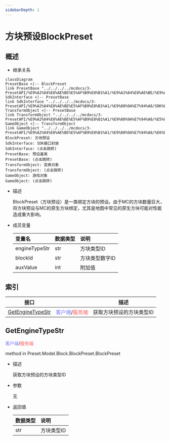 ```yaml
---
sidebarDepth: 1
---
```

# 方块预设BlockPreset



## 概述

- 继承关系

```mermaid
classDiagram
PresetBase <|-- BlockPreset
link PresetBase "../../../../mcdocs/3-PresetAPI/%E9%A2%84%E8%AE%BE%E5%AF%B9%E8%B1%A1/%E9%A2%84%E8%AE%BE/%E9%A2%84%E8%AE%BE%E5%9F%BA%E7%B1%BBPresetBase.html"
SdkInterface <|-- PresetBase
link SdkInterface "../../../../mcdocs/3-PresetAPI/%E9%A2%84%E8%AE%BE%E5%AF%B9%E8%B1%A1/%E9%80%9A%E7%94%A8/SDK%E6%8E%A5%E5%8F%A3%E5%B0%81%E8%A3%85SdkInterface.html"
TransformObject <|-- PresetBase
link TransformObject "../../../../mcdocs/3-PresetAPI/%E9%A2%84%E8%AE%BE%E5%AF%B9%E8%B1%A1/%E9%80%9A%E7%94%A8/%E5%8F%98%E6%8D%A2%E5%AF%B9%E8%B1%A1TransformObject.html"
GameObject <|-- TransformObject
link GameObject "../../../../mcdocs/3-PresetAPI/%E9%A2%84%E8%AE%BE%E5%AF%B9%E8%B1%A1/%E9%80%9A%E7%94%A8/%E6%B8%B8%E6%88%8F%E5%AF%B9%E8%B1%A1GameObject.html"
BlockPreset: 方块预设
SdkInterface: SDK接口封装
SdkInterface: (点击跳转)
PresetBase: 预设基类
PresetBase: (点击跳转)
TransformObject: 变换对象
TransformObject: (点击跳转)
GameObject: 游戏对象
GameObject: (点击跳转)
```

- 描述

    BlockPreset（方块预设）是一类绑定方块的预设。由于MC的方块数量巨大，将方块预设与MC的原生方块绑定，尤其是地图中常见的原生方块可能对性能造成重大影响。

- 成员变量

    | 变量名 | <div style="width: 4em">数据类型</div> | 说明 |
    | :--- | :--- | :--- |
    | engineTypeStr | str | 方块类型ID |
    | blockId | str | 方块类型数字ID |
    | auxValue | int | 附加值 |



## 索引

| 接口 | <div style="width: 3em"></div> | 描述 |
| --- | --- | --- |
| [GetEngineTypeStr](#getenginetypestr) | <span style="display:inline;color:#7575f9">客户端</span>/<span style="display:inline;color:#ff5555">服务端</span> | 获取方块预设的方块类型ID |




## GetEngineTypeStr

<span style="display:inline;color:#7575f9">客户端</span>/<span style="display:inline;color:#ff5555">服务端</span>

method in Preset.Model.Block.BlockPreset.BlockPreset

- 描述

    获取方块预设的方块类型ID

- 参数

    无

- 返回值

    | <div style="width: 4em">数据类型</div> | 说明 |
    | :--- | :--- |
    | str | 方块类型ID |



